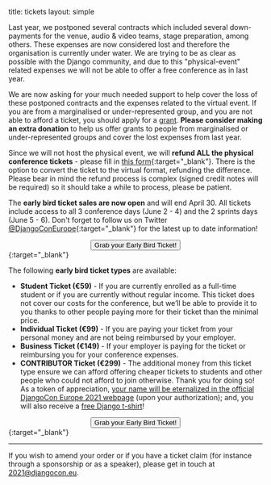 title: tickets
layout: simple

Last year, we postponed several contracts which included several down-payments for the venue, audio & video teams, stage preparation, among others. These expenses are now considered lost and therefore the organisation is currently under water. We are trying to be as clear as possible with the Django community, and due to this "physical-event" related expenses we will not be able to offer a free conference as in last year. 

We are now asking for your much needed support to help cover the loss of these postponed contracts and the expenses related to the virtual event. If you are from a marginalised or under-represented group, and you are not able to afford a ticket, you should apply for a [grant](/information/grants/). **Please consider making an extra donation** to help us offer grants to people from marginalised or under-represented groups and cover the lost expenses from last year.

Since we will not host the physical event, we will **refund ALL the physical conference tickets** - please fill in [this form](https://forms.gle/amnPC2PjxDDmSgVH8){:target="_blank"}. There is the option to convert the ticket to the virtual format, refunding the difference. Please bear in mind the refund process is complex (signed credit notes will be required) so it should take a while to process, please be patient.

The **early bird ticket sales are now open** and will end April 30. All tickets include access to all 3 conference days (June 2 - 4) and the 2 sprints days (June 5 - 6). Don't forget to follow us on Twitter [@DjangoConEurope](https://twitter.com/djangoconeurope){:target="_blank"} for the latest up to date information!

[<center><button class="btn">Grab your Early Bird Ticket!</button></center>](https://a.beamian.com/#/event/djangocon-europe-2021){:target="_blank"}

The following **early bird ticket types** are available:

- **Student Ticket (€59)** - If you are currently enrolled as a full-time student or if you are currently without regular income. This ticket does not cover our costs for the conference, but we’ll be able to provide it to you thanks to other people paying more for their ticket than the minimal price.
- **Individual Ticket (€99)** - If you are paying your ticket from your personal money and are not being reimbursed by your employer.
- **Business Ticket (€149)** - If your employer is paying for the ticket or reimbursing you for your conference expenses.
- **CONTRIBUTOR Ticket (€299)** - The additional money from this ticket type ensure we can afford offering cheaper tickets to students and other people who could not afford to join otherwise. Thank you for doing so! As a token of appreciation, <u>your name will be eternalized in the official DjangoCon Europe 2021 [webpage](/sponsors/contributors/)</u> (upon your authorization); and, you will also receive a <u>free Django t-shirt</u>!

[<center><button class="btn">Grab your Early Bird Ticket!</button></center>](https://a.beamian.com/#/event/djangocon-europe-2021){:target="_blank"}

---

If you wish to amend your order or if you have a ticket claim (for instance through a sponsorship or as a speaker), please get in touch at [2021@djangocon.eu](mailto:2021@djangocon.eu).
